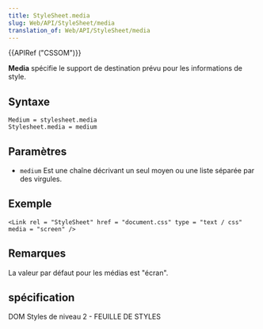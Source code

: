 ```yaml
---
title: StyleSheet.media
slug: Web/API/StyleSheet/media
translation_of: Web/API/StyleSheet/media
---
```

{{APIRef ("CSSOM")}}

**Media** spécifie le support de destination prévu pour les informations de style.

## Syntaxe

    Medium = stylesheet.media
    Stylesheet.media = medium

## Paramètres

- `medium` Est une chaîne décrivant un seul moyen ou une liste séparée par des virgules.

## Exemple

    <Link rel = "StyleSheet" href = "document.css" type = "text / css" media = "screen" />

## Remarques

La valeur par défaut pour les médias est "écran".

## spécification

DOM Styles de niveau 2 - FEUILLE DE STYLES
